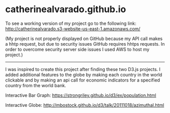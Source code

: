 # catherinealvarado.github.io

To see a working version of my project go to the following link:
http://catherinealvarado.s3-website-us-east-1.amazonaws.com/

(My project is not properly displayed on GitHub because my API call makes a hhtp request, but
due to security issues GitHub requires hhtps requests. In order to overcome security server side 
issues I used AWS to host my project.)

-----------------------------

I was inspired to create this project after finding these two D3.js projects.
I added additional features to the globe by making each country in the world clickable 
and by making an api call for economic indicators for a specified country
from the world bank. 

Interactive Bar Graph:
https://strongriley.github.io/d3/ex/population.html

Interactive Globe:
http://mbostock.github.io/d3/talk/20111018/azimuthal.html